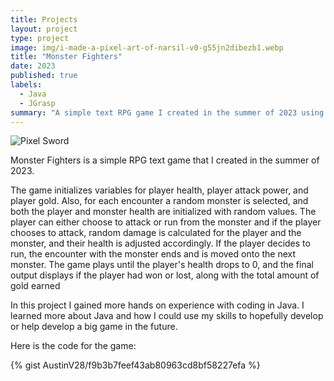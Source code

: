 ```yaml
---
title: Projects
layout: project
type: project
image: img/i-made-a-pixel-art-of-narsil-v0-g55jn2dibezb1.webp
title: "Monster Fighters"
date: 2023
published: true
labels:
  - Java
  - JGrasp
summary: "A simple text RPG game I created in the summer of 2023 using Java on Jgrasp."
---
```


<img class="img-fluid" src="https://preview.redd.it/i-made-a-pixel-art-of-narsil-v0-g55jn2dibezb1.png?width=300&format=png&auto=webp&s=16df395e13557387807b1dd60048ce022b189448" alt="Pixel Sword">

Monster Fighters is a simple RPG text game that I created in the summer of 2023. 

The game initializes variables for player health, player attack power, and player gold. Also, for each encounter a random monster is selected, and both the player and monster health are initialized with random values. The player can either choose to attack or run from the monster and if the player chooses to attack, random damage is calculated for the player and the monster, and their health is adjusted accordingly. If the player decides to run, the encounter with the monster ends and is moved onto the next monster. The game plays until the player's health drops to 0, and the final output displays if the player had won or lost, along with the total amount of gold earned

In this project I gained more hands on experience with coding in Java. I learned more about Java and how I could use my skills to hopefully develop or help develop a big game in the future.

Here is the code for the game:

{% gist AustinV28/f9b3b7feef43ab80963cd8bf58227efa %}
